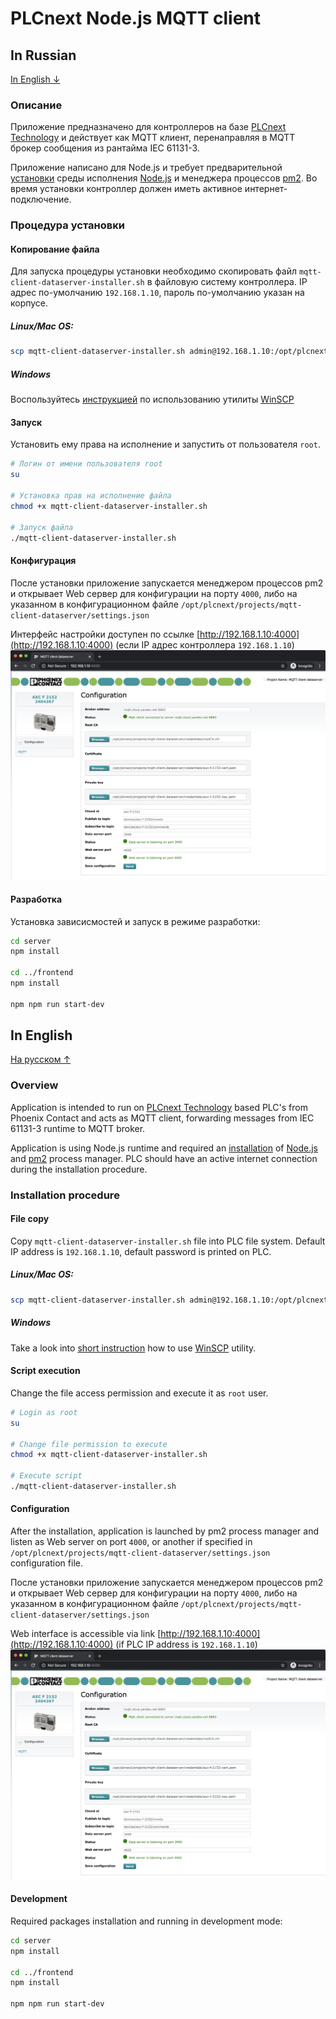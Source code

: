 # PLCnext Node.js MQTT client

## In Russian
[In English ↓](#in-english)

### Описание
Приложение предназначено для контроллеров на базе [PLCnext Technology](https://www.phoenixcontact.com/plcnext/) и 
действует как MQTT клиент, перенаправляя в MQTT брокер сообщения из рантайма IEC 61131-3.

Приложение написано для Node.js и требует предварительной [установки](https://github.com/axhelp/plcnext-nodejs-installer) 
среды исполнения [Node.js](https://nodejs.org/en/) и менеджера процессов [pm2](https://pm2.io). Во время установки 
контроллер должен иметь активное интернет-подключение.

### Процедура установки
#### Копирование файла
Для запуска процедуры установки необходимо скопировать файл `mqtt-client-dataserver-installer.sh` в файловую систему 
контроллера.
IP адрес по-умолчанию `192.168.1.10`, пароль по-умолчанию указан на корпусе.

##### Linux/Mac OS:
```bash
scp mqtt-client-dataserver-installer.sh admin@192.168.1.10:/opt/plcnext
```

##### Windows
Воспользуйтесь [инструкцией](https://www.plcnext-community.net/index.php?option=com_content&view=article&id=58:how-to-use-winscp-2) 
по использованию утилиты [WinSCP](https://winscp.net/eng/download.php)

#### Запуск
Установить ему права на исполнение и запустить от пользователя `root`.

```bash
# Логин от имени пользователя root
su

# Установка прав на исполнение файла
chmod +x mqtt-client-dataserver-installer.sh

# Запуск файла
./mqtt-client-dataserver-installer.sh
```

#### Конфигурация
После установки приложение запускается менеджером процессов pm2 и открывает Web сервер для конфигурации на порту `4000`, 
либо на указанном в конфигурационном файле `/opt/plcnext/projects/mqtt-client-dataserver/settings.json`

Интерфейс настройки доступен по ссылке [http://192.168.1.10:4000](http://192.168.1.10:4000) (если IP адрес контроллера 
`192.168.1.10`)
![Web configuration](images/config_01.png)

#### Разработка 
Установка зависисмостей и запуск в режиме разработки:
```bash
cd server
npm install

cd ../frontend
npm install

npm npm run start-dev
```


## In English
[На русском ↑](#in-russian)

### Overview
Application is intended to run on [PLCnext Technology](https://www.phoenixcontact.com/plcnext/) based PLC's from Phoenix 
Contact and acts as MQTT client, forwarding messages from IEC 61131-3 runtime to MQTT broker. 

Application is using Node.js runtime and required an [installation](https://github.com/axhelp/plcnext-nodejs-installer) 
of [Node.js](https://nodejs.org/en/) and [pm2](https://pm2.io) process manager. PLC should have an active internet 
connection during the installation procedure.


### Installation procedure
#### File copy
Copy `mqtt-client-dataserver-installer.sh` file into PLC file system.
Default IP address is `192.168.1.10`, default password is printed on PLC.

##### Linux/Mac OS:
```bash
scp mqtt-client-dataserver-installer.sh admin@192.168.1.10:/opt/plcnext
```

##### Windows
Take a look into [short instruction](https://www.plcnext-community.net/index.php?option=com_content&view=article&id=58:how-to-use-winscp-2) how to use [WinSCP](https://winscp.net/eng/download.php) utility.

#### Script execution
Change the file access permission and execute it as `root` user.

```bash
# Login as root
su

# Change file permission to execute
chmod +x mqtt-client-dataserver-installer.sh

# Execute script
./mqtt-client-dataserver-installer.sh
```

#### Configuration
After the installation, application is launched by pm2 process manager and listen as Web server on port `4000`, or another 
if specified in `/opt/plcnext/projects/mqtt-client-dataserver/settings.json` configuration file.

После установки приложение запускается менеджером процессов pm2 и открывает Web сервер для конфигурации на порту `4000`, 
либо на указанном в конфигурационном файле `/opt/plcnext/projects/mqtt-client-dataserver/settings.json`

Web interface is accessible via link [http://192.168.1.10:4000](http://192.168.1.10:4000) (if PLC IP address is
`192.168.1.10`)
![Web configuration](images/config_01.png)

#### Development 
Required packages installation and running in development mode:
```bash
cd server
npm install

cd ../frontend
npm install

npm npm run start-dev
```
